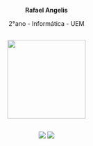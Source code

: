 <div align="center">
  <p><strong>Rafael Angelis</strong></p>
  <p>2°ano - Informática - UEM</p>
</div>

##

<div align="center">
  <a href="https://github.com/angelisrafael">
  <img height="180em" src="https://github-readme-stats.vercel.app/api/top-langs/?username=angelisrafael&layout=compact&langs_count=7&theme=dark"/>
</div>

##

<div align="center">
<a href="https://br.linkedin.com/in/rafael-nascimento-de-angelis-7620191a1" target ="_blank"><img src="https://img.shields.io/badge/LinkedIn-0077B5?style=for-the-badge&logo=linkedin&logoColor=white" target="_blank"></a>
<a href = "mailto:angelisrafaelzz@gmail.com"><img src="https://img.shields.io/badge/-Gmail-%23333?style=for-the-badge&logo=gmail&logoColor=white" destino ="_blank"></a>
</div>

